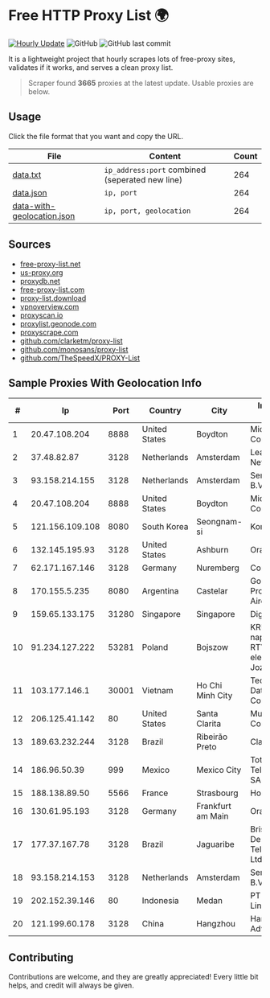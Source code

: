
# Free HTTP Proxy List 🌍

[![Hourly Update](https://github.com/mertguvencli/http-proxy-list/actions/workflows/main.yml/badge.svg?branch=main)](https://github.com/mertguvencli/http-proxy-list/actions/workflows/main.yml)
![GitHub](https://img.shields.io/github/license/mertguvencli/http-proxy-list)
![GitHub last commit](https://img.shields.io/github/last-commit/mertguvencli/http-proxy-list)

It is a lightweight project that hourly scrapes lots of free-proxy sites, validates if it works, and serves a clean proxy list.


> Scraper found **3665** proxies at the latest update. Usable proxies are below.

## Usage

Click the file format that you want and copy the URL.


|File|Content|Count|
|----|-------|-----|
|[data.txt](https://raw.githubusercontent.com/mertguvencli/http-proxy-list/main/proxy-list/data.txt)|`ip_address:port` combined (seperated new line)|264|
|[data.json](https://raw.githubusercontent.com/mertguvencli/http-proxy-list/main/proxy-list/data.json)|`ip, port`|264|
|[data-with-geolocation.json](https://raw.githubusercontent.com/mertguvencli/http-proxy-list/main/proxy-list/data-with-geolocation.json)|`ip, port, geolocation`|264|

## Sources

* [free-proxy-list.net](https://free-proxy-list.net)
* [us-proxy.org](https://www.us-proxy.org)
* [proxydb.net](http://proxydb.net)
* [free-proxy-list.com](https://free-proxy-list.com/?page=&port=&type%5B%5D=http&type%5B%5D=https&up_time=0&search=Search)
* [proxy-list.download](https://www.proxy-list.download/HTTP)
* [vpnoverview.com](https://vpnoverview.com/privacy/anonymous-browsing/free-proxy-servers)
* [proxyscan.io](https://www.proxyscan.io)
* [proxylist.geonode.com](https://proxylist.geonode.com/api/proxy-list?limit=300&page=1&sort_by=lastChecked&sort_type=desc&protocols=http,https)
* [proxyscrape.com](https://api.proxyscrape.com/v2/?request=displayproxies&protocol=http&timeout=10000&country=all&ssl=all&anonymity=all)
* [github.com/clarketm/proxy-list](https://raw.githubusercontent.com/clarketm/proxy-list/master/proxy-list-raw.txt)
* [github.com/monosans/proxy-list](https://raw.githubusercontent.com/monosans/proxy-list/main/proxies/http.txt)
* [github.com/TheSpeedX/PROXY-List](https://raw.githubusercontent.com/TheSpeedX/PROXY-List/master/http.txt)


## Sample Proxies With Geolocation Info

|#|Ip|Port|Country|City|Internet Service Provider|
|-|--|----|-------|----|-------------------------|
|1|20.47.108.204|8888|United States|Boydton|Microsoft Corporation|
|2|37.48.82.87|3128|Netherlands|Amsterdam|LeaseWeb Netherlands B.V.|
|3|93.158.214.155|3128|Netherlands|Amsterdam|Serverius Holding B.V.|
|4|20.47.108.204|8888|United States|Boydton|Microsoft Corporation|
|5|121.156.109.108|8080|South Korea|Seongnam-si|Korea Telecom|
|6|132.145.195.93|3128|United States|Ashburn|Oracle Corporation|
|7|62.171.167.146|3128|Germany|Nuremberg|Contabo GmbH|
|8|170.155.5.235|8080|Argentina|Castelar|Gobernacion de la Provincia de Buenos Aires|
|9|159.65.133.175|31280|Singapore|Singapore|DigitalOcean, LLC|
|10|91.234.127.222|53281|Poland|Bojszow|KRUCZNET - naprawa sprzetu RTV i elektronicznego Jozef Kruczek|
|11|103.177.146.1|30001|Vietnam|Ho Chi Minh City|Technology Solution Data Online Company Limited|
|12|206.125.41.142|80|United States|Santa Clarita|Multacom Corporation|
|13|189.63.232.244|3128|Brazil|Ribeirão Preto|Claro S.A.|
|14|186.96.50.39|999|Mexico|Mexico City|Total Play Telecomunicaciones SA De CV|
|15|188.138.89.50|5566|France|Strasbourg|Host Europe GmbH|
|16|130.61.95.193|3128|Germany|Frankfurt am Main|Oracle Corporation|
|17|177.37.167.78|3128|Brazil|Jaguaribe|Brisanet Servicos De Telecomunicacoes Ltda|
|18|93.158.214.153|3128|Netherlands|Amsterdam|Serverius Holding B.V.|
|19|202.152.39.146|80|Indonesia|Medan|PT Aplikanusa Lintasarta|
|20|121.199.60.178|3128|China|Hangzhou|Hangzhou Alibaba Advertising Co|



## Contributing

Contributions are welcome, and they are greatly appreciated! Every
little bit helps, and credit will always be given.

